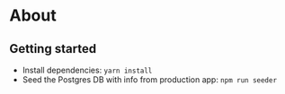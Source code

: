 # About

## Getting started

* Install dependencies: `yarn install`
* Seed the Postgres DB with info from production app: `npm run seeder`
